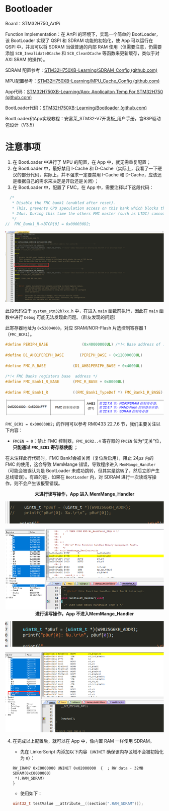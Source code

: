 # Bootloader

Board：STM32H750_ArtPi

Function Implementation：在 ArtPi 的环境下，实现一个简单的 BootLoader，该 BootLoader 实现了 QSPI 和 SDRAM  功能的初始化，使 App 可以运行在 QSPI 中，并且可以将 SDRAM 当做普通的内部 RAM 使用（但需要注意，仍需要添加 `SCB_InvalidateDCache` 和 `SCB_CleanDCache` 等函数来更新缓存，类似于对 AXI SRAM 的操作）。

SDRAM 配置参考：[STM32H750XB-Learning/SDRAM_Config (github.com)](https://github.com/STM32H750XB-Learning/SDRAM_Config)

MPU配置参考：[STM32H750XB-Learning/MPU_Cache_Config (github.com)](https://github.com/STM32H750XB-Learning/MPU_Cache_Config)

App代码：[STM32H750XB-Learning/App: Applicaiton Temp For STM32H750 (github.com)](https://github.com/STM32H750XB-Learning/App)

BootLoader代码：[STM32H750XB-Learning/Bootloader (github.com)](https://github.com/STM32H750XB-Learning/Bootloader)

BootLoader和App实现教程：安富莱\_STM32-V7开发板_用户手册，含BSP驱动包设计（V3.5）

# 注意事项

1. 在 BootLoader 中进行了 MPU 的配置，在 App 中，就无需重复配置；
2. 在 BootLoader 中，最好禁用 I-Cache 和 D-Cache（实际上，我看了一下硬汉的部分代码，实际上，并不强求一定要禁用 I-Cache 和 D-Cache，应该还是根据自己的需求来决定是开启还是关闭）；
3. 在 BootLoader 中，配置了 FMC，在 App 中，需要注释以下这段代码：

```c
  /*
   * Disable the FMC bank1 (enabled after reset).
   * This, prevents CPU speculation access on this bank which blocks the use of FMC during
   * 24us. During this time the others FMC master (such as LTDC) cannot use it!
   */
//  FMC_Bank1_R->BTCR[0] = 0x000030D2;
```

![image-20230603111749244](figures/image-20230603111749244.png)

此段代码位于 `system_stm32h7xx.h` 中，在进入 `main` 函数前执行，因此在 `main` 函数中进行 `Debug` 可能无法发现此问题。（群友发现的问题）

此寄存器地址为 `0x52004000`，对应 SRAM/NOR-Flash 片选控制寄存器 1（`FMC_BCR1`）。

```c
#define PERIPH_BASE               (0x40000000UL) /*!< Base address of : AHB/APB Peripherals       */

#define D1_AHB1PERIPH_BASE       (PERIPH_BASE + 0x12000000UL)

#define FMC_R_BASE            (D1_AHB1PERIPH_BASE + 0x4000UL)

/*!< FMC Banks registers base  address */
#define FMC_Bank1_R_BASE      (FMC_R_BASE + 0x0000UL)

#define FMC_Bank1_R           ((FMC_Bank1_TypeDef *) FMC_Bank1_R_BASE)
```

![image-20230603133321097](figures/image-20230603133321097.png)

`FMC_BCR1 = 0x000030D2;` 的作用可以参考 RM0433 22.7.6 节，我们主要关注以下内容：

- `FMCEN = 0`：禁止 FMC 控制器，`FMC_BCR2..4` 寄存器的 `FMCEN` 位为“无关”位，**只能通过 `FMC_BCR1` 寄存器使能** ；

在未注释此行代码时，FMC Bank1会被关闭（复位后启用），阻止 $24 \mu s$ 内的 FMC 的使用，这会导致 MemMange 错误，导致程序进入 `MemMange_Handler`（可能会被误认为是 BootLoader 未成功跳转，但其实是跳转了，然后立即产生总线错误）。有趣的是，如果在 `BootLoader` 内，对 SDRAM 进行一次读或写操作，则不会产生该报警错误。

<center><b>未进行读写操作，App 进入 MemMange_Handler</b></center>

![1685771398850](figures/1685771398850.jpg)

<img src="figures/1685771378904.jpg" alt="1685771378904" style="zoom:80%;" />

<center><b>进行读写操作，App 不进入MemMange_Handler</b></center>

![1685771514490](figures/1685771514490.jpg)

<img src="figures/1685771521858.jpg" alt="1685771521858" style="zoom:80%;" />

4. 在完成以上配置后，就可以在 App 中，像内置 RAM 一样使用 SDRAM。

   - 先在 LinkerScript 内添加以下内容（`UNINIT` 确保该内存区域不会被初始化为 `0`）：

   ```
   RW_IRAM7 0xC0000000 UNINIT 0x02000000  {  ; RW data - 32MB SDRAM(0xC0000000)
   	*(.RAM_SDRAM)
   }
   ```

   - 使用如下：

   ```c
   uint32_t testValue __attribute__((section(".RAM_SDRAM")));
   ```

